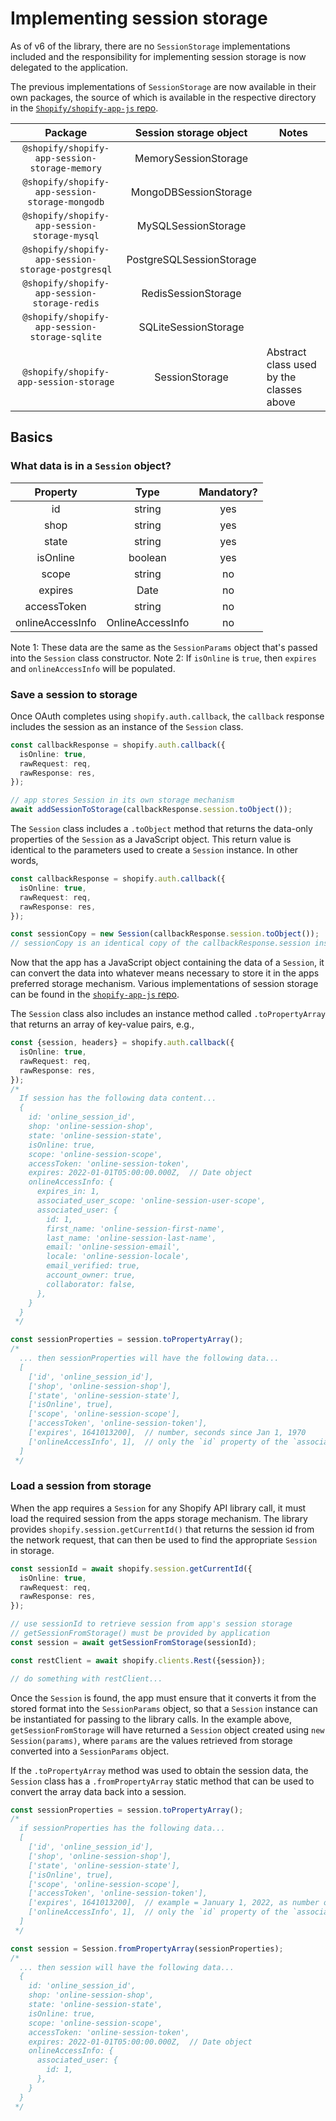 # Implementing session storage

As of v6 of the library, there are no `SessionStorage` implementations included and the responsibility for implementing session storage is now delegated to the application.

The previous implementations of `SessionStorage` are now available in their own packages, the source of which is available in the respective directory in the [`Shopify/shopify-app-js` repo](https://github.com/Shopify/shopify-app-js/tree/main/packages).

|                    Package                        |  Session storage object  | Notes |
| :-----------------------------------------------: | :----------------------: | ----- |
|   `@shopify/shopify-app-session-storage-memory`   |   MemorySessionStorage   |       |
|  `@shopify/shopify-app-session-storage-mongodb`   |  MongoDBSessionStorage   |       |
|   `@shopify/shopify-app-session-storage-mysql`    |   MySQLSessionStorage    |       |
| `@shopify/shopify-app-session-storage-postgresql` | PostgreSQLSessionStorage |       |
|   `@shopify/shopify-app-session-storage-redis`    |   RedisSessionStorage    |       |
|   `@shopify/shopify-app-session-storage-sqlite`   |   SQLiteSessionStorage   |       |
|      `@shopify/shopify-app-session-storage`       |     SessionStorage       | Abstract class used by the classes above |

## Basics

### What data is in a `Session` object?

   |    Property      |      Type        | Mandatory? |
   | :--------------: | :--------------: | :--------: |
   |       id         |     string       |    yes     |
   |      shop        |     string       |    yes     |
   |     state        |     string       |    yes     |
   |    isOnline      |     boolean      |    yes     |
   |     scope        |     string       |    no      |
   |    expires       |      Date        |    no      |
   |   accessToken    |     string       |    no      |
   | onlineAccessInfo | OnlineAccessInfo |    no      |

   Note 1: These data are the same as the `SessionParams` object that's passed into the `Session` class constructor.
   Note 2: If `isOnline` is `true`, then `expires` and `onlineAccessInfo` will be populated.

### Save a session to storage

   Once OAuth completes using `shopify.auth.callback`, the `callback` response includes the session as an instance of the `Session` class.

   ```ts
   const callbackResponse = shopify.auth.callback({
     isOnline: true,
     rawRequest: req,
     rawResponse: res,
   });

   // app stores Session in its own storage mechanism
   await addSessionToStorage(callbackResponse.session.toObject());
   ```

   The `Session` class includes a `.toObject` method that returns the data-only properties of the `Session` as a JavaScript object.  This return value is identical to the parameters used to create a `Session` instance.  In other words,

   ```ts
   const callbackResponse = shopify.auth.callback({
     isOnline: true,
     rawRequest: req,
     rawResponse: res,
   });

   const sessionCopy = new Session(callbackResponse.session.toObject());
   // sessionCopy is an identical copy of the callbackResponse.session instance
   ```

   Now that the app has a JavaScript object containing the data of a `Session`, it can convert the data into whatever means necessary to store it in the apps preferred storage mechanism.  Various implementations of session storage can be found in the [`shopify-app-js` repo](https://github.com/Shopify/shopify-app-js/tree/main/packages).

   The `Session` class also includes an instance method called `.toPropertyArray` that returns an array of key-value pairs, e.g.,

   ```ts
   const {session, headers} = shopify.auth.callback({
     isOnline: true,
     rawRequest: req,
     rawResponse: res,
   });
   /*
     If session has the following data content...
     {
       id: 'online_session_id',
       shop: 'online-session-shop',
       state: 'online-session-state',
       isOnline: true,
       scope: 'online-session-scope',
       accessToken: 'online-session-token',
       expires: 2022-01-01T05:00:00.000Z,  // Date object
       onlineAccessInfo: {
         expires_in: 1,
         associated_user_scope: 'online-session-user-scope',
         associated_user: {
           id: 1,
           first_name: 'online-session-first-name',
           last_name: 'online-session-last-name',
           email: 'online-session-email',
           locale: 'online-session-locale',
           email_verified: true,
           account_owner: true,
           collaborator: false,
         },
       }
     }
    */

   const sessionProperties = session.toPropertyArray();
   /*
     ... then sessionProperties will have the following data...
     [
       ['id', 'online_session_id'],
       ['shop', 'online-session-shop'],
       ['state', 'online-session-state'],
       ['isOnline', true],
       ['scope', 'online-session-scope'],
       ['accessToken', 'online-session-token'],
       ['expires', 1641013200],  // number, seconds since Jan 1, 1970
       ['onlineAccessInfo', 1],  // only the `id` property of the `associated_user` property is stored
     ]
    */
   ```

### Load a session from storage

   When the app requires a `Session` for any Shopify API library call, it must load the required session from the apps storage mechanism.  The library provides `shopify.session.getCurrentId()` that returns the session id from the network request, that can then be used to find the appropriate `Session` in storage.

   ```ts
   const sessionId = await shopify.session.getCurrentId({
     isOnline: true,
     rawRequest: req,
     rawResponse: res,
   });

   // use sessionId to retrieve session from app's session storage
   // getSessionFromStorage() must be provided by application
   const session = await getSessionFromStorage(sessionId);

   const restClient = await shopify.clients.Rest({session});

   // do something with restClient...
   ```

   Once the `Session` is found, the app must ensure that it converts it from the stored format into the `SessionParams` object, so that a `Session` instance can be instantiated for passing to the library calls.  In the example above, `getSessionFromStorage` will have returned a `Session` object created using `new Session(params)`, where `params` are the values retrieved from storage converted into a `SessionParams` object.

   If the `.toPropertyArray` method was used to obtain the session data, the `Session` class has a `.fromPropertyArray` static method that can be used to convert the array data back into a session.

   ```ts
   const sessionProperties = session.toPropertyArray();
   /*
     if sessionProperties has the following data...
     [
       ['id', 'online_session_id'],
       ['shop', 'online-session-shop'],
       ['state', 'online-session-state'],
       ['isOnline', true],
       ['scope', 'online-session-scope'],
       ['accessToken', 'online-session-token'],
       ['expires', 1641013200],  // example = January 1, 2022, as number of seconds since Jan 1, 1970
       ['onlineAccessInfo', 1],  // only the `id` property of the `associated_user` property is stored
     ]
    */

   const session = Session.fromPropertyArray(sessionProperties);
   /*
     ... then session will have the following data...
     {
       id: 'online_session_id',
       shop: 'online-session-shop',
       state: 'online-session-state',
       isOnline: true,
       scope: 'online-session-scope',
       accessToken: 'online-session-token',
       expires: 2022-01-01T05:00:00.000Z,  // Date object
       onlineAccessInfo: {
         associated_user: {
           id: 1,
         },
       }
     }
    */

   ```
